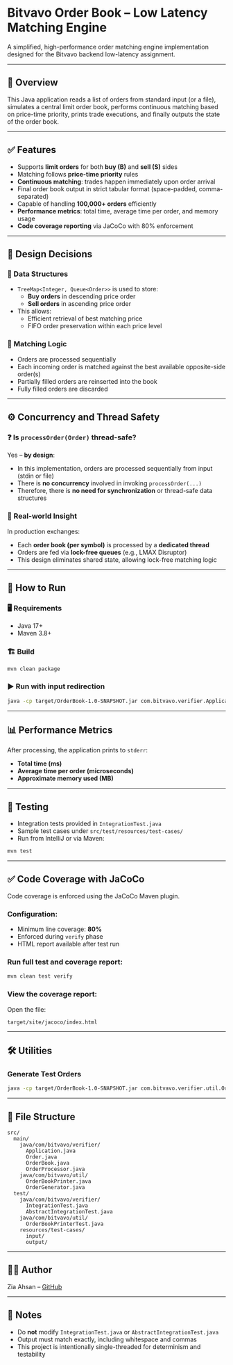 # Bitvavo Order Book – Low Latency Matching Engine

A simplified, high-performance order matching engine implementation designed for the Bitvavo backend low-latency assignment.

---

## 📌 Overview

This Java application reads a list of orders from standard input (or a file), simulates a central limit order book, performs continuous matching based on price-time priority, prints trade executions, and finally outputs the state of the order book.

---

## ✅ Features

- Supports **limit orders** for both **buy (B)** and **sell (S)** sides
- Matching follows **price-time priority** rules
- **Continuous matching**: trades happen immediately upon order arrival
- Final order book output in strict tabular format (space-padded, comma-separated)
- Capable of handling **100,000+ orders** efficiently
- **Performance metrics**: total time, average time per order, and memory usage
- **Code coverage reporting** via JaCoCo with 80% enforcement

---

## 🧱 Design Decisions

### 🔄 Data Structures

- `TreeMap<Integer, Queue<Order>>` is used to store:
  - **Buy orders** in descending price order
  - **Sell orders** in ascending price order
- This allows:
  - Efficient retrieval of best matching price
  - FIFO order preservation within each price level

### 🔁 Matching Logic

- Orders are processed sequentially
- Each incoming order is matched against the best available opposite-side order(s)
- Partially filled orders are reinserted into the book
- Fully filled orders are discarded

---

## ⚙️ Concurrency and Thread Safety

### ❓ Is `processOrder(Order)` thread-safe?

Yes – **by design**:
- In this implementation, orders are processed sequentially from input (stdin or file)
- There is **no concurrency** involved in invoking `processOrder(...)`
- Therefore, there is **no need for synchronization** or thread-safe data structures

### 🧠 Real-world Insight

In production exchanges:
- Each **order book (per symbol)** is processed by a **dedicated thread**
- Orders are fed via **lock-free queues** (e.g., LMAX Disruptor)
- This design eliminates shared state, allowing lock-free matching logic

---

## 🚀 How to Run

### 🖥 Requirements

- Java 17+
- Maven 3.8+

### 🏗 Build

```bash
mvn clean package
```

### ▶️ Run with input redirection

```bash
java -cp target/OrderBook-1.0-SNAPSHOT.jar com.bitvavo.verifier.Application < src/test/resources/test-cases/input/test1.txt
```

---

## 📊 Performance Metrics

After processing, the application prints to `stderr`:

- **Total time (ms)**
- **Average time per order (microseconds)**
- **Approximate memory used (MB)**

---

## 🧪 Testing

- Integration tests provided in `IntegrationTest.java`
- Sample test cases under `src/test/resources/test-cases/`
- Run from IntelliJ or via Maven:

```bash
mvn test
```

---

## ✅ Code Coverage with JaCoCo

Code coverage is enforced using the JaCoCo Maven plugin.

### Configuration:
- Minimum line coverage: **80%**
- Enforced during `verify` phase
- HTML report available after test run

### Run full test and coverage report:

```bash
mvn clean test verify
```

### View the coverage report:

Open the file:

```
target/site/jacoco/index.html
```

---

## 🛠 Utilities

### Generate Test Orders

```bash
java -cp target/OrderBook-1.0-SNAPSHOT.jar com.bitvavo.verifier.util.OrderGenerator 100000 orders_100k.txt
```

---

## 📁 File Structure

```text
src/
  main/
    java/com/bitvavo/verifier/
      Application.java
      Order.java
      OrderBook.java
      OrderProcessor.java
    java/com/bitvavo/util/
      OrderBookPrinter.java
      OrderGenerator.java
  test/
    java/com/bitvavo/verifier/
      IntegrationTest.java
      AbstractIntegrationTest.java
    java/com/bitvavo/util/
      OrderBookPrinterTest.java
    resources/test-cases/
      input/
      output/
```

---

## 👨‍💻 Author

Zia Ahsan – [GitHub](https://github.com/zia-ahsan)

---

## 🧠 Notes

- Do **not** modify `IntegrationTest.java` or `AbstractIntegrationTest.java`
- Output must match exactly, including whitespace and commas
- This project is intentionally single-threaded for determinism and testability
